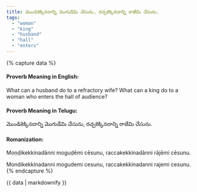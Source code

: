 ```yaml
---
title: మొండికెక్కినదాన్ని మొగుడేమి చేసును, రచ్చకెక్కినదాన్ని రాజేమి చేసును.
tags:
  - "woman"
  - "king"
  - "husband"
  - "hall"
  - "enters"
---
```


{% capture data %}
#### Proverb Meaning in English:
What can a husband do to a refractory wife? What can a king do to a woman who enters the hall of audience?

#### Proverb Meaning in Telugu:
మొండికెక్కినదాన్ని మొగుడేమి చేసును, రచ్చకెక్కినదాన్ని రాజేమి చేసును.

#### Romanization:
Moṇḍikekkinadānni moguḍēmi cēsunu, raccakekkinadānni rājēmi cēsunu.

Mondikekkinadanni mogudemi cesunu, raccakekkinadanni rajemi cesunu.
{% endcapture %}

{{ data | markdownify }}

